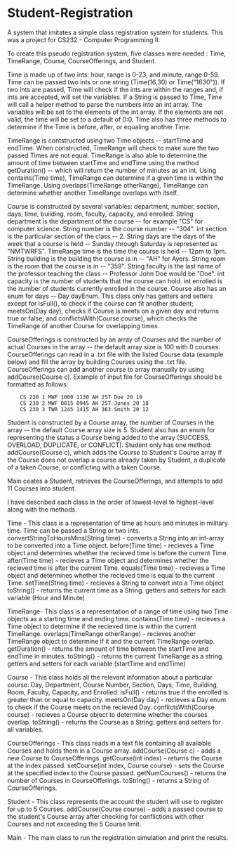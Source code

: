 # Student-Registration
A system that imitates a simple class registration system for students.
This was a project for CS232 - Computer Programming II.

To create this pseudo registration system, five classes were needed : Time, TimeRange, Course, CourseOfferings, and Student.

Time is made up of two ints: hour, range is 0-23, and minute, range 0-59. Time can be passed two ints or one string
(Time(16,30) or Time("1630")). If two ints are passed, Time will check if the ints are within the ranges and, if ints are
accepted, will set the variables. If a String is passed to Time, Time will call a helper method to parse the numbers into an
int array. The variables will be set to the elements of the int array. If the elements are not valid, the time will be set to a
default of 0:0. Time also has three methods to determine if the Time is before, after, or equaling another Time.

TimeRange is contstructed using two Time objects -- startTime and endTime. When constructed, TimeRange will check to make sure
the two passed Times are not equal. TimeRange is also able to determine the amount of time between startTime and endTime using
the method getDuration() -- which will return the number of minutes as an int. Using contains(Time time), TimeRange can
determine if a given time is within the TimeRange. Using overlaps(TimeRange otherRange), TimeRange can determine whether
another TimeRange overlaps with itself.

Course is constructed by several variables: department, number, section, days, time, building, room, faculty, capacity, and
enrolled. String department is the department of the course -- for example "CS" for computer science. String number is the
course number -- "304". int section is the particular section of the class -- 2. String days are the days of the week that a
course is held -- Sunday through Saturday is represented as "NMTWRFS". TimeRange time is the time the course is held -- 12pm to
1pm. String building is the building the course is in -- "AH" for Ayers. String room is the room that the course is in --
"359". String faculty is the last name of the professor teaching the class -- Professor John Doe would be "Doe". int capacity
is the number of students that the course can hold. int enrolled is the number of students currently enrolled in the course.
Course also has an enum for days -- Day dayEnum. This class only has getters and setters except for isFull(), to check if the
course can fit another student; meetsOn(Day day), checks if Course is meets on a given day and returns true or false; and
conflictsWith(Course course), which checks the TimeRange of another Course for overlapping times.

CourseOfferings is constructed by an array of Courses and the number of actual Courses in the array -- the default array size
is 100 with 0 courses. CourseOfferings can read in a .txt file with the listed Course data (example below) and fill the array
by building Courses using the .txt file. CourseOfferings can add another course to array manually by using addCourse(Course c).
        Example of input file for CourseOfferings should be formatted as follows:
        
        CS 230 1 MWF 1000 1130 AH 257 Doe 20 18
        CS 230 2 MWF 0815 0945 AH 257 Jones 20 18
        CS 230 3 TWR 1245 1415 AH 363 Smith 20 12
        
Student is constructed by a Course array, the number of Courses in the array -- the default Course array size is 5. Student
also has an enum for representing the status a Course being added to the array (SUCCESS, OVERLOAD, DUPLICATE, or CONFLICT).
Student only has one method: addCourse(Course c), which adds the Course to Student's Course array if the Course does not
overlap a course already taken by Student, a duplicate of a taken Course, or conflicting with a taken Course.

Main ceates a Student, retrieves the CourseOfferings, and attempts to add 11 Courses into student.


I have described each class in the order of lowest-level to highest-level along with the methods.

Time - This class is a representation of time as hours and minutes in military time. Time can be passed a String or two ints.
        convertStringToHoursMins(String time) - converts a String into an int-array to be converted into a Time object.
        before(Time time) - recieves a Time object and determines whether the recieved time is before the current Time.
        after(Time time) - recieves a Time object and determines whether the recieved time is after the current Time.
        equals(Time time) - recieves a Time object and determines whether the recieved time is equal to the current Time.
        setTime(String time) - recieves a String to convert into a Time object
        toString() - returns the current time as a String.
        getters and setters for each variable (Hour and Minute)

TimeRange- This class is a representation of a range of time using two Time objects as a starting time and ending time.
        contains(Time time) - recieves a Time object to determine if the recieved time is within the current TimeRange.
        overlaps(TimeRange otherRange) - recieves another TimeRange object to determine if it and the current TimeRange overlap.
        getDuration() - returns the amount of time between the startTime and endTime in minutes.
        toString() - returns the current TimeRange as a string.
        getters and setters for each variable (startTime and endTime)

Course - This class holds all the relevant information about a particular course: Day, Department, Course Number, Section, Days, Time, Building, Room, Faculty, Capacity, and Enrolled.
        isFull() - returns true if the enrolled is greater than or equal to capacity.
        meetsOn(Day day) - recieves a Day enum to check if the Course meets on the recieved Day.
        conflictsWith(Course course) - recieves a Course object to determine whether the courses overlap.
        toString() - returns the Course as a String.
        getters and setters for all variables.
        
CourseOfferings - This class reads in a text file containing all available Courses and holds them in a Course array.
        addCourse(Course c) - adds a new Course to CourseOfferings.
        getCourse(int index) - returns the Course at the index passed.
        setCourse(int index, Course course) - sets the Course at the specified index to the Course passed.
        getNumCourses() - returns the number of Courses in CourseOfferings.
        toString() - returns a String of CourseOfferings.        

Student - This class represents the account the student will use to register for up to 5 Courses.
        addCourse(Course course) - adds a passed course to the student's Course array after checking for conflictions with
        other Courses and
        not exceeding the 5 Course limit.

Main - The main class to run the registration simulation and print the results.
